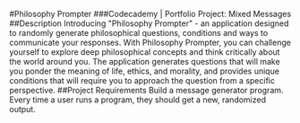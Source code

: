#Philosophy Prompter
###Codecademy | Portfolio Project: Mixed Messages
##Description
Introducing "Philosophy Prompter" - an application designed to randomly generate philosophical questions, conditions and ways to communicate your responses. With Philosophy Prompter, you can challenge yourself to explore deep philosophical concepts and think critically about the world around you. The application generates questions that will make you ponder the meaning of life, ethics, and morality, and provides unique conditions that will require you to approach the question from a specific perspective.
##Project Requirements
Build a message generator program. Every time a user runs a program, they should get a new, randomized output.